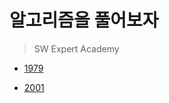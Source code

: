 # 알고리즘을 풀어보자

> SW Expert Academy

- [1979](https://github.com/GangYunGit/Algorithm/tree/master/swea/1979)

- [2001](https://github.com/GangYunGit/Algorithm/tree/master/swea/2001)